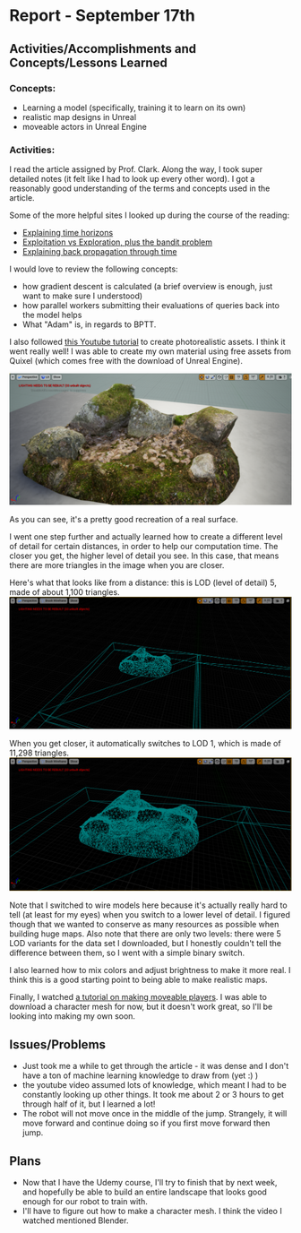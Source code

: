 # Report - September 17th #

## Activities/Accomplishments and Concepts/Lessons Learned ##

### Concepts:
- Learning a model (specifically, training it to learn on its own)
- realistic map designs in Unreal
- moveable actors in Unreal Engine

### Activities:
I read the article assigned by Prof. Clark. Along the way, I took super detailed notes (it felt like I had to look up every other word). I got a reasonably good understanding of the terms
and concepts used in the article. 

Some of the more helpful sites I looked up during the course of the reading:
- [Explaining time horizons](https://forum.unity.com/threads/in-depth-explanation-for-time-horizon-hyperparameter.818169/)
- [Exploitation vs Exploration, plus the bandit problem](https://www.manifold.ai/exploration-vs-exploitation-in-reinforcement-learning)
- [Explaining back propagation through time](https://machinelearningmastery.com/gentle-introduction-backpropagation-time/#:~:text=Conceptually%2C%20BPTT%20works%20by%20unrolling,and%20the%20weights%20are%20updated.)

I would love to review the following concepts:
- how gradient descent is calculated (a brief overview is enough, just want to make sure I understood)
- how parallel workers submitting their evaluations of queries back into the model helps
- What "Adam" is, in regards to BPTT.

I also followed [this Youtube tutorial](https://www.youtube.com/watch?v=ATX7kmET4zE&list=PLUTAwZqzGLD9TLT9uBTD8V4_36EhhxFd-&ab_channel=Quixel) to create photorealistic assets. I think it went really well! I was able to create my own material using free assets from Quixel (which comes free with the download of Unreal Engine). 

![Realistic Rock](realisticRock.PNG "A realistic looking rock")

As you can see, it's a pretty good recreation of a real surface.

I went one step further and actually learned how to create a different level of detail for certain distances, in order to help our computation time. The closer you get, the higher level of detail you see. In this case, that means there are more triangles in the image when you are closer.

Here's what that looks like from a distance: this is LOD (level of detail) 5, made of about 1,100 triangles.
![Lod5](lod5Rock.PNG)

When you get closer, it automatically switches to LOD 1, which is made of 11,298 triangles.
![Lod1](lod1Rock.PNG)

Note that I switched to wire models here because it's actually really hard to tell (at least for my eyes) when you switch to a lower level of detail. I figured though that we wanted to conserve as many resources as possible when building huge maps. Also note that there are only two levels: there were 5 LOD variants for the data set I downloaded, but I honestly couldn't tell the difference between them, so I went with a simple binary switch.

I also learned how to mix colors and adjust brightness to make it more real. I think this is a good starting point to being able to make realistic maps.

Finally, I watched [a tutorial on making moveable players](https://www.youtube.com/watch?v=w4nJ578XP48&ab_channel=BenOrmstad). I was able to download a character mesh for now, but it doesn't work great, so I'll be looking into making my own soon.

## Issues/Problems
- Just took me a while to get through the article - it was dense and I don't have a ton of machine learning knowledge to draw from (yet :) )
- the youtube video assumed lots of knowledge, which meant I had to be constantly looking up other things. It took me about 2 or 3 hours to get through half of it, but I learned a lot!
- The robot will not move once in the middle of the jump. Strangely, it will move forward and continue doing so if you first move forward then jump.

## Plans
- Now that I have the Udemy course, I'll try to finish that by next week, and hopefully be able to build an entire landscape that looks good enough for our robot to train with.
- I'll have to figure out how to make a character mesh. I think the video I watched mentioned Blender.
